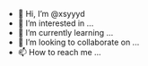- 👋 Hi, I’m @xsyyyd
- 👀 I’m interested in ...
- 🌱 I’m currently learning ...
- 💞️ I’m looking to collaborate on ...
- 📫 How to reach me ...

<!---
xsyyyd/xsyyyd is a ✨ special ✨ repository because its `README.md` (this file) appears on your GitHub profile.
You can click the Preview link to take a look at your changes.
--->

